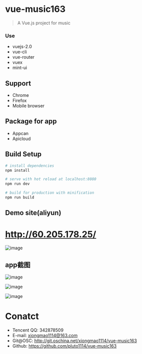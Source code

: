 # vue-music163

> A Vue.js project for music
### Use
* vuejs-2.0
* vue-cli
* vue-router
* vuex
* mint-ui


## Support
* Chrome
* Firefox
* Mobile browser

## Package for app
* Appcan
* Apicloud


## Build Setup

``` bash
# install dependencies
npm install

# serve with hot reload at localhost:8080
npm run dev

# build for production with minification
npm run build
```

## Demo site(aliyun)

# http://60.205.178.25/

![image](http://60.205.178.25/static/qrcode.png)


## app截图
![image](https://github.com/pluto1114/vue-music163/blob/master/screenshots/music163-01.png)

![image](https://github.com/pluto1114/vue-music163/blob/master/screenshots/music163-02.png)

![image](https://github.com/pluto1114/vue-music163/blob/master/screenshots/music163-03.png)

# Conatct

- Tencent QQ: 342878509
- E-mail: xiongmao1114@163.com
- Git@OSC: http://git.oschina.net/xiongmao1114/vue-music163
- Github: https://github.com/pluto1114/vue-music163

